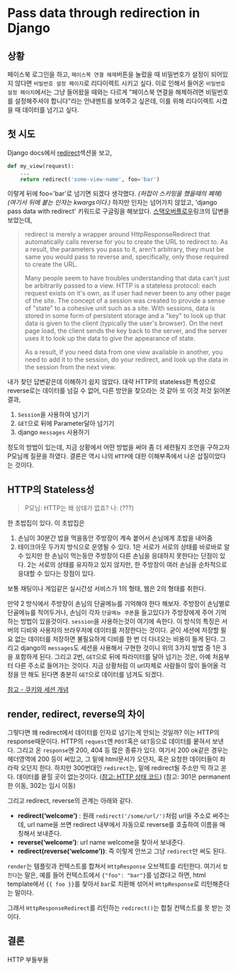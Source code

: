 # Pass data through redirection in Django
## 상황
페이스북 로그인을 하고, `페이스북 연결 해제`버튼을 눌렀을 때 비밀번호가 설정이 되어있지 않다면 `비밀번호 설정 페이지`로 리다이렉트 시키고 싶다.
이로 인해서 들어온 `비밀번호 설정 페이지`에서는 그냥 들어왔을 때와는 다르게 "페이스북 연결을 해제하려면 비밀번호를 설정해주셔야 합니다"라는 안내멘트를 보여주고 싶은데, 이를 위해 리다이렉트 시켰을 때 데이터를 넘기고 싶다.

## 첫 시도
Django docs에서 [redirect](https://docs.djangoproject.com/en/1.9/topics/http/shortcuts/#examples)섹션을 보고,
```python
def my_view(request):
    ...
    return redirect('some-view-name', foo='bar')
```
이렇게 뒤에 foo='bar'로 넘기면 되겠다 생각했다. *(허접이 스키밍을 했을때의 폐해)* *(여기서 뒤에 붙는 인자는 kwargs이다.)*
하지만 인자는 넘어가지 않았고, 'django pass data with redirect' 키워드로 구글링을 해보았다.
[스택오버플로우](http://stackoverflow.com/questions/9488874/django-redirect-with-parameters)링크의 답변을 보았는데, 

>redirect is merely a wrapper around HttpResponseRedirect that automatically calls reverse for you to create the URL to redirect to. As a result, the parameters you pass to it, aren't arbitrary, they must be same you would pass to reverse and, specifically, only those required to create the URL.
>
>Many people seem to have troubles understanding that data can't just be arbitrarily passed to a view. HTTP is a stateless protocol: each request exists on it's own, as if user had never been to any other page of the site. The concept of a session was created to provide a sense of "state" to a cohesive unit such as a site. With sessions, data is stored in some form of persistent storage and a "key" to look up that data is given to the client (typically the user's browser). On the next page load, the client sends the key back to the server, and the server uses it to look up the data to give the appearance of state.
>
>As a result, if you need data from one view available in another, you need to add it to the session, do your redirect, and look up the data in the session from the next view.

내가 찾던 답변같은데 이해하기 쉽지 않았다. 
대략 HTTP의 stateless한 특성으로 reverse로는 데이터를 넘길 수 없어, 다른 방안을 찾으라는 것 같아 또 이것 저것 읽어본 결과,
1. `Session`을 사용하여 넘기기
2. `GET`으로 뒤에 Parameter달아 넘기기
3. django `messages` 사용하기

정도의 방법이 있는데, 지금 상황에서 어떤 방법을 써야 좀 더 세련될지 조언을 구하고자 P모님께 질문을 하였다. 결론은 역시 나의 `HTTP`에 대한 이해부족에서 나온 삽질이었다는 것이다.

## HTTP의 Stateless성
> P모님: HTTP는 왜 상태가 없죠?
> 나: (???)

한 초밥집이 있다. 이 초밥집은
1. 손님이 30분간 밥을 먹을동안 주방장이 계속 붙어서 손님에게 초밥을 내어줌
2. 테이크아웃
두가지 방식으로 운영될 수 있다.
1은 서로가 서로의 상태를 바로바로 알 수 있지만 한 손님이 먹는동안 주방장이 다른 손님을 응대하지 못한다는 단점이 있다.
2는 서로의 상태를 유지하고 있지 않지만, 한 주방장이 여러 손님을 순차적으로 응대할 수 있다는 장점이 있다.

보통 채팅이나 게임같은 실시간성 서비스가 1의 형태, 웹은 2의 형태를 취한다.

만약 2 방식에서 주방장이 손님의 단골메뉴를 기억해야 한다 해보자.
주방장이 손님별로 단골메뉴를 적어두거나, 손님이 각자 `단골메뉴 쿠폰`을 들고있다가 주방장에게 주어 기억하는 방법이 있을것이다. `session`을 사용하는것이 여기에 속한다. 이 방식의 특징은 서버의 디비와 사용자의 브라우저에 데이터를 저장한다는 것이다. 굳이 세션에 저장할 필요 없는 데이터를 저장하면 불필요하게 디비를 한 번 더 다녀오는 비용이 들게 된다. 그리고 django의 `messages`도 세션을 사용해서 구현한 것이니 위의 3가지 방법 중 1은 3을 포함하게 된다.
그리고 2번, `GET`으로 뒤에 파라미터를 달아 넘기는 것은, 아예 처음부터 다른 주소로 들어가는 것이다. 지금 상황처럼 이 url자체로 사람들이 많이 들어올 걱정을 안 해도 된다면 충분히 `GET`으로 데이터를 넘겨도 되겠다.

[참고 - 쿠키와 세션 개념](http://hoonihoon.tistory.com/entry/%EC%BF%A0%ED%82%A4Cookie-%EC%99%80-%EC%84%B8%EC%85%98Session-%EA%B0%9C%EB%85%90)

## render, redirect, reverse의 차이
그렇다면 왜 redirect에서 데이터를 인자로 넘기는게 안되는 것일까? 이는 HTTP의 response때문이다.
HTTP의 `request`엔 `POST`혹은 `GET`등으로 데이터를 뭍혀서 보낸다.
그리고 온 `response`엔 200, 404 등 많은 종류가 있다. 여기서 200 ok같은 경우는 헤더영역에 200 등이 써있고, 그 밑에 html문서가 오던지, 혹은 요청한 데이터들이 좌라락 오던지 한다. 하지만 300번대인 `redirect`는, 밑에 redirect될 주소만 띡 하고 온다. 데이터를 뭍힐 곳이 없는것이다. ([참고: HTTP 상태 코드](https://ko.wikipedia.org/wiki/HTTP_%EC%83%81%ED%83%9C_%EC%BD%94%EB%93%9C))
(참고: 301은 permanent한 이동, 302는 임시 이동)

그리고 redirect, reverse의 관계는 아래와 같다.

- **redirect(‘welcome’)** : 원래 `redirect('/some/url/')`처럼 url을 주소로 써주는데, url name을 쓰면 redirect 내부에서 자동으로 reverse를 호출하여 이름을 매칭해서 보내준다.
- **reverse(‘welcome’)**: url name welcome을 찾아서 보내준다.
- **redirect(reverse(‘welcome’))**: 즉 이렇게 안쓰고 그냥 `redirect`만 써도 된다.

`render`는 템플릿과 컨텍스트를 합쳐서 `HttpResponse` 오브젝트를 리턴한다. 여기서 `합친다`는 말은, 예를 들어 컨텍스트에서 `{"foo": "bar"}`를 넘겼다고 하면, html template에서 `{{ foo }}`를 찾아서 `bar`로 치환해 섞어서 `HttpResponse`로 리턴해준다는 말이다.

그래서 `HttpResponseRedirect`를 리턴하는 `redirect()`는 합칠 컨텍스트를 못 받는 것이다.

## 결론
HTTP 부들부들
